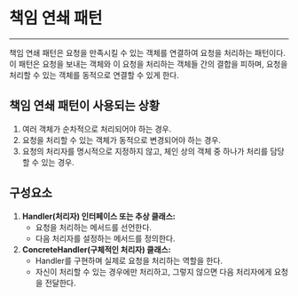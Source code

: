 # 책임 연쇄 패턴

---

책임 연쇄 패턴은 요청을 만족시킬 수 있는 객체를 연결하여 요청을 처리하는 패턴이다.
이 패턴은 요청을 보내는 객체와 이 요청을 처리하는 객체들 간의 결합을 피하며, 요청을 처리할 수 있는 객체를 동적으로 연결할 수 있게 한다.


## 책임 연쇄 패턴이 사용되는 상황

1. 여러 객체가 순차적으로 처리되어야 하는 경우.
2. 요청을 처리할 수 있는 객체가 동적으로 변경되어야 하는 경우.
3. 요청의 처리자를 명시적으로 지정하지 않고, 체인 상의 객체 중 하나가 처리를 담당할 수 있는 경우.

## 구성요소

1. **Handler(처리자) 인터페이스 또는 추상 클래스:**
   - 요청을 처리하는 메서드를 선언한다.
   - 다음 처리자를 설정하는 메서드를 정의한다.
2. **ConcreteHandler(구체적인 처리자) 클래스:**
   - Handler를 구현하며 실제로 요청을 처리하는 역할을 한다.
   - 자신이 처리할 수 있는 경우에만 처리하고, 그렇지 않으면 다음 처리자에게 요청을 전달한다.